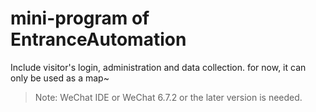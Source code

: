 # mini-program of EntranceAutomation
Include visitor's login, administration and data collection.
for now, it can only be used as a map~

> Note: WeChat IDE or WeChat 6.7.2 or the later version is needed.

